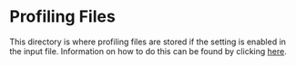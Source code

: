 # Profiling Files

This directory is where profiling files are stored if the setting is enabled in the input file. 
Information on how to do this can be found by clicking [here](https://github.com/kirstenbarrett/FRP/tree/ALICE/data).